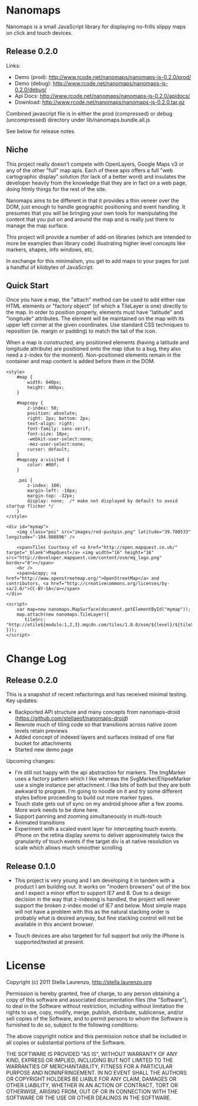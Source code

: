 Nanomaps
========
Nanomaps is a small JavaScript library for displaying no-frills slippy maps
on click and touch devices.

Release 0.2.0
-------------
Links:

* Demo (prod): http://www.rcode.net/nanomaps/nanomaps-js-0.2.0/prod/
* Demo (debug): http://www.rcode.net/nanomaps/nanomaps-js-0.2.0/debug/
* Api Docs: http://www.rcode.net/nanomaps/nanomaps-js-0.2.0/apidocs/
* Download: http://www.rcode.net/nanomaps/nanomaps-js-0.2.0.tar.gz

Combined javascript file is in either the prod (compressed) or debug (uncompressed)
directory under lib/nanomaps.bundle.all.js

See below for release notes.

Niche
-----
This project really doesn't compete with OpenLayers, Google Maps v3 or any of the
other "full" map apis.  Each of these apis offers a full "web cartographic display"
solution (for lack of a better word) and insulates the developer heavily from the
knowledge that they are in fact on a web page, doing htmly things for the rest
of the site.

Nanomaps aims to be different in that it provides a thin veneer over the DOM,
just enough to handle geographic positioning and event handling.  It presumes
that you will be bringing your own tools for manipulating the content that
you put on and around the map and is really just there to manage the map surface.

This project will provide a number of add-on libraries (which are intended to more
be examples than library code) illustrating higher level concepts like markers,
shapes, info windows, etc.

In exchange for this minimalism, you get to add maps to your pages for just a
handful of kilobytes of JavaScript.

Quick Start
-----------
Once you have a map, the "attach" method can be used to add either raw HTML
elements or "factory object" (of which a TileLayer is one) directly to the map.
In order to position properly, elements must have "latitude" and "longitude"
attributes.  The element will be maintained on the map with its upper left corner
at the given coordinates.  Use standard CSS techniques to reposition (ie. margin
or padding) to match the tail of the icon.

When a map is constructed, any positioned elements (having a latitude and longitude attribute)
are positioned onto the map (due to a bug, they also need a z-index for the moment).
Non-positioned elements remain in the container and map content is added before them
in the DOM.
	
	<style>
		#map {
			width: 640px;
			height: 480px;
		}
		
		#mapcopy {
			z-index: 50;
			position: absolute;
			right: 2px; bottom: 2px;
			text-align: right;
			font-family: sans-serif;
			font-size: 10px;
			-webkit-user-select:none;
			-moz-user-select:none;
			cursor: default;
		}
		#mapcopy a:visited {
			color: #00f;
		}
		
		.poi {
			z-index: 100;
			margin-left: -10px;
			margin-top: -32px;
			display: none;	/* make not displayed by default to avoid startup flicker */
		}
	</style>

	<div id="mymap">
		<img class="poi" src="images/red-pushpin.png" latitude="39.780533" longitude="-104.988896" />
		
		<span>Tiles Courtesy of <a href="http://open.mapquest.co.uk/" target="_blank">MapQuest</a> <img width="16" height="16" src="http://developer.mapquest.com/content/osm/mq_logo.png" border="0"></span>
		<br />
		<span>&copy; <a href="http://www.openstreetmap.org/">OpenStreetMap</a> and contributors, <a href="http://creativecommons.org/licenses/by-sa/2.0/">CC-BY-SA</a></span>
	</div>
	
	<script>
		var map=new nanomaps.MapSurface(document.getElementById("mymap"));
		map.attach(new nanomaps.TileLayer({ 
		   tileSrc: "http://otile${modulo:1,2,3}.mqcdn.com/tiles/1.0.0/osm/${level}/${tileX}/${tileY}.png" }));
	</script>	

Change Log
==========

Release 0.2.0
-------------
This is a snapshot of recent refactorings and has received minimal testing.  Key updates:

* Backported API structure and many concepts from nanomaps-droid (https://github.com/stellaeof/nanomaps-droid)
* Rewrote much of tiling code so that transitions across native zoom levels retain previews
* Added concept of indexed layers and surfaces instead of one flat bucket for attachments
* Started new demo page

Upcoming changes:

* I'm still not happy with the api abstraction for markers.  The ImgMarker uses a factory pattern which I like whereas
the SvgMarker/EllipseMarker use a single instance per attachment.  I like bits of both but they are both awkward to
program.  I'm going to noodle on it and try some different styles before proceeding to build out more marker types.
* Touch state gets out of sync on my android phone after a few zooms.  More work needs to be done here.
* Support panning and zooming simultaneously in multi-touch
* Animated transitions
* Experiment with a scaled event layer for intercepting touch events.  iPhone on the retina display *seems*
to deliver approximately twice the granularity of touch events if the target div is at native resolution vs scale
which allows much smoother scrolling

Release 0.1.0
-------------

* This project is very young and I am developing it in tandem with a product I am
building out.  It works on "modern browsers" out of the box and I expect a minor
effort to support IE7 and 8.  Due to a design decision in the way that z-indexing
is handled, the project will never support the broken z-index model of IE7 and
below.  Most simple maps will not have a problem with this as the natural stacking
order is probably what is desired anyway, but fine stacking control will not be
available in this ancient browser.

* Touch devices are also targeted for full support but only the iPhone is supported/tested
at present.

License
=======
Copyright (c) 2011 Stella Laurenzo, http://stella.laurenzo.org

Permission is hereby granted, free of charge, to any person obtaining
a copy of this software and associated documentation files (the
"Software"), to deal in the Software without restriction, including
without limitation the rights to use, copy, modify, merge, publish,
distribute, sublicense, and/or sell copies of the Software, and to
permit persons to whom the Software is furnished to do so, subject to
the following conditions:

The above copyright notice and this permission notice shall be
included in all copies or substantial portions of the Software.

THE SOFTWARE IS PROVIDED "AS IS", WITHOUT WARRANTY OF ANY KIND,
EXPRESS OR IMPLIED, INCLUDING BUT NOT LIMITED TO THE WARRANTIES OF
MERCHANTABILITY, FITNESS FOR A PARTICULAR PURPOSE AND
NONINFRINGEMENT. IN NO EVENT SHALL THE AUTHORS OR COPYRIGHT HOLDERS BE
LIABLE FOR ANY CLAIM, DAMAGES OR OTHER LIABILITY, WHETHER IN AN ACTION
OF CONTRACT, TORT OR OTHERWISE, ARISING FROM, OUT OF OR IN CONNECTION
WITH THE SOFTWARE OR THE USE OR OTHER DEALINGS IN THE SOFTWARE.

